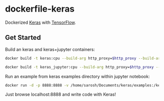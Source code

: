 # dockerfile-keras

Dockerized [Keras] with [TensorFlow].

## Get Started

Build an keras and keras+jupyter containers:
```sh
docker build -t keras:cpu --build-arg http_proxy=$http_proxy --build-arg https_proxy=$https_proxy  .
```

```sh
docker build -t keras_jupyter:cpu --build-arg http_proxy=$http_proxy --build-arg https_proxy=$https_proxy ./jupyter
```


Run an example from keras examples directory within jupyter notebook:

```sh
docker run -d -p 8888:8888 -v /home/sarosh/Documents/keras/examples:/keras_examples -e KERAS_BACKEND=tensorflow -e http_proxy=$http_proxy -e https_proxy=$https_proxy keras_jupyter:cpu

```

Just browse localhost:8888 and write code with Keras!


[Keras]: http://keras.io/
[Theano]: http://deeplearning.net/software/theano/
[TensorFlow]: https://www.tensorflow.org/
[Keras Backend]: http://keras.io/backend/
